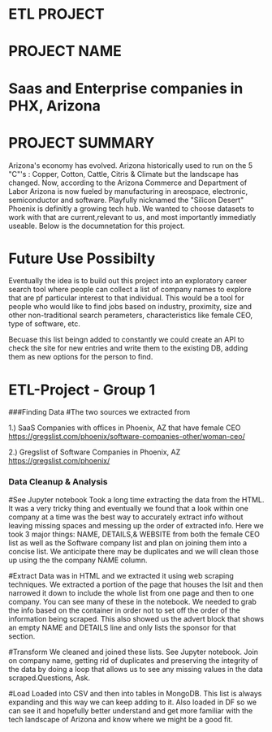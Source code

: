 # ETL PROJECT

# PROJECT NAME 
# Saas and Enterprise companies in PHX, Arizona

# PROJECT SUMMARY
Arizona's economy has evolved. 
Arizona historically used to run on the 5 "C"'s : Copper, Cotton, Cattle, Citris & Climate but the landscape has changed. 
Now, according to the Arizona Commerce and Department of Labor Arizona is now fueled by manufacturing in areospace, electronic, semiconductor and software. Playfully nicknamed the "Silicon Desert" Phoenix is definitly a growing tech hub. 
We wanted to choose datasets to work with that are current,relevant to us, and most importantly immediatly useable. 
Below is the documnetation for this project.

# Future Use Possibilty 
Eventually the idea is to build out this project into an exploratory career search tool where people can collect a list of company names to explore that are pf particular interest to that individual. This would be a tool for people who would like to find jobs based on industry, proximity, size and other non-traditional search perameters, characteristics like female CEO, type of software, etc.

Becuase this list beingn added to constantly we could create an API to check the site for new entries and write them to the existing DB, adding them as new options for the person to find. 



# ETL-Project - Group 1

 ###Finding Data
#The two sources we extracted from


1.) SaaS Companies with offices in Phoenix, AZ that have female CEO 
https://gregslist.com/phoenix/software-companies-other/woman-ceo/



2.)  Gregslist of Software Companies in Phoenix, AZ  
https://gregslist.com/phoenix/


### Data Cleanup & Analysis
#See Jupyter notebook
Took a long time extracting the data from the HTML. 
It was a very tricky thing and eventually we found that a look within one company at a time was the best way to accurately extract info without leaving missing spaces and messing up the order of extracted info. 
Here we took 3 major things: NAME, DETAILS,& WEBSITE from both the female CEO list as well as the Software company list and plan on joining them into a concise list. 
We anticipate there may be duplicates and we will clean those up using the the company NAME column. 

#Extract
Data was in HTML and we extracted it using web scraping techniques.
We extracted a portion of the page that houses the lsit and then narrowed it down to include the whole list from one page and then to one company.
You can see many of these in the notebook. We needed to grab the info based on the container in order not to set off the order of the information being scraped. This also showed us the advert block that shows an empty NAME and DETAILS line and only lists the sponsor for that section. 

#Transform
We cleaned and joined these lists. See Jupyter notebook.
Join on company name, getting rid of duplicates and preserving the integrity of the data by doing a 
loop that allows us to see any missing values in the data scraped.Questions, Ask.

#Load
Loaded into CSV and then into tables in MongoDB.
This list is always expanding and this way we can keep adding to it.
Also loaded in DF so we can see it and hopefully better understand and get more familiar with the tech landscape of Arizona and know where we might be a good fit. 
